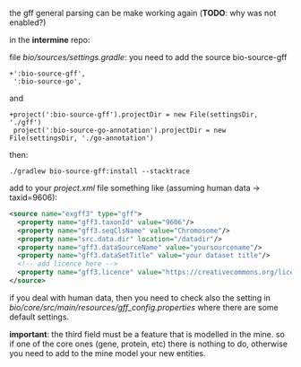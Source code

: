 the gff general parsing can be make working again (**TODO**: why was not enabled?)

in the **intermine** repo:

file *bio/sources/settings.gradle*: you need to add the source bio-source-gff
```
+':bio-source-gff',
 ':bio-source-go',
```
and 
```
+project(':bio-source-gff').projectDir = new File(settingsDir, './gff')
 project(':bio-source-go-annotation').projectDir = new File(settingsDir, './go-annotation')
```
then:

`./gradlew bio-source-gff:install --stacktrace`

add to your *project.xml* file something like (assuming human data -> taxid=9606): 

```xml
<source name="exgff3" type="gff">
  <property name="gff3.taxonId" value="9606"/>
  <property name="gff3.seqClsName" value="Chromosome"/>
  <property name="src.data.dir" location="/datadir"/>
  <property name="gff3.dataSourceName" value="yoursourcename"/>
  <property name="gff3.dataSetTitle" value="your dataset title"/>
  <!-- add licence here -->
  <property name="gff3.licence" value="https://creativecommons.org/licenses/by-sa/3.0/" />
</source>
```

if you deal with human data, then you need to check also the setting in *bio/core/src/main/resources/gff_config.properties*
where there are some default settings.

**important**: the third field must be a feature that is modelled in the mine. 
so if one of the core ones (gene, protein, etc) there is nothing to do, otherwise you need to add to the mine model your new entities.



